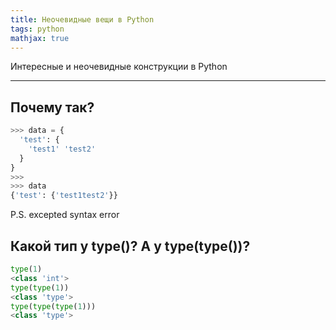 ```yaml
---
title: Неочевидные вещи в Python
tags: python
mathjax: true
---
```


Интересные и неочевидные конструкции в Python

<!--more-->

---

## Почему так?

```python
>>> data = {
  'test': {
    'test1' 'test2'
  }
}
>>>
>>> data
{'test': {'test1test2'}}
```
P.S. excepted syntax error


## Какой тип у type()? А у type(type())?
```python
type(1)
<class 'int'>
type(type(1))
<class 'type'>
type(type(type(1)))
<class 'type'>
```
